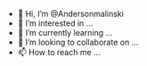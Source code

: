 - 👋 Hi, I’m @Andersonmalinski
- 👀 I’m interested in ...
- 🌱 I’m currently learning ...
- 💞️ I’m looking to collaborate on ...
- 📫 How to reach me ...

<!---
Andersonmalinski/Andersonmalinski is a ✨ special ✨ repository because its `README.md` (this file) appears on your GitHub profile.
You can click the Preview link to take a look at your changes.
--->
